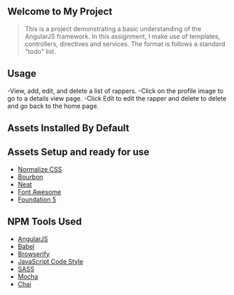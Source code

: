 ## Welcome to My Project

> This is a project demonstrating a basic understanding of the AngularJS framework. In this assignment, I make use of templates, controllers, directives and services. The format is follows a standard "todo" list.

## Usage

-View, add, edit, and delete a list of rappers. 
-Click on the profile image to go to a details view page.
-Click Edit to edit the rapper and delete to delete and go back to the home page.


## Assets Installed By Default

## Assets Setup and ready for use

- [Normalize CSS](https://necolas.github.io/normalize.css/)
- [Bourbon](http://bourbon.io/)
- [Neat](http://neat.bourbon.io/)
- [Font Awesome](https://fortawesome.github.io/Font-Awesome/)
- [Foundation 5](http://foundation.zurb.com/)


## NPM Tools Used
- [AngularJS](angularjs.org)
- [Babel](https://babeljs.io/)
- [Browserify](http://browserify.org/)
- [JavaScript Code Style](http://jscs.info/)
- [SASS](http://sass-lang.com/)
- [Mocha](https://mochajs.org/)
- [Chai](http://chaijs.com/)
